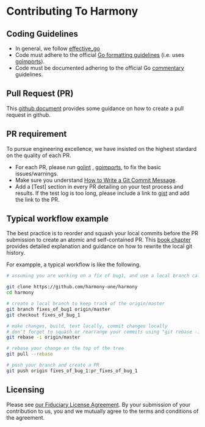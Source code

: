 # Contributing To Harmony

## Coding Guidelines

* In general, we follow [effective_go](https://golang.org/doc/effective_go.html)
* Code must adhere to the official [Go formatting guidelines](https://golang.org/doc/effective_go.html#formatting) (i.e.
  uses [goimports](https://godoc.org/golang.org/x/tools/cmd/goimports)).
* Code must be documented adhering to the official Go [commentary](https://golang.org/doc/effective_go.html#commentary)
  guidelines.

## Pull Request (PR)

This [github document](https://help.github.com/articles/creating-a-pull-request/) provides some guidance on how to
create a pull request in github.

## PR requirement

To pursue engineering excellence, we have insisted on the highest stardard on the quality of each PR.

* For each PR, please run [golint](https://github.com/golang/lint)
  , [goimports](https://godoc.org/golang.org/x/tools/cmd/goimports), to fix the basic issues/warnings.
* Make sure you understand [How to Write a Git Commit Message](https://chris.beams.io/posts/git-commit/).
* Add a [Test] section in every PR detailing on your test process and results. If the test log is too long, please
  include a link to [gist](https://gist.github.com/) and add the link to the PR.

## Typical workflow example

The best practice is to reorder and squash your local commits before the PR submission to create an atomic and
self-contained PR.
This [book chapter](https://git-scm.com/book/en/v2/Git-Tools-Rewriting-History) provides detailed explanation and
guidance on how to rewrite the local git history.

For exampple, a typical workflow is like the following.

```bash
# assuming you are working on a fix of bug1, and use a local branch called "fixes_of_bug1".

git clone https://github.com/harmony-one/harmony
cd harmony

# create a local branch to keep track of the origin/master
git branch fixes_of_bug1 origin/master
git checkout fixes_of_bug_1

# make changes, build, test locally, commit changes locally
# don't forget to squash or rearrange your commits using "git rebase -i"
git rebase -i origin/master

# rebase your change on the top of the tree
git pull --rebase

# push your branch and create a PR
git push origin fixes_of_bug_1:pr_fixes_of_bug_1
```

## Licensing

Please see [our Fiduciary License Agreement](FLA.md). By your submission of
your contribution to us, you and we mutually agree to the terms and conditions
of the agreement.
